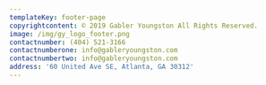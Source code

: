 ```yaml
---
templateKey: footer-page
copyrightcontent: © 2019 Gabler Youngston All Rights Reserved.
image: /img/gy_logo_footer.png
contactnumber: (404) 521-3166
contactnumberone: info@gableryoungston.com
contactnumbertwo: info@gableryoungston.com
address: '60 United Ave SE, Atlanta, GA 30312'
---
```


